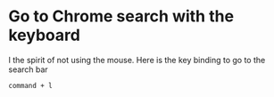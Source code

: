 # Go to Chrome search with the keyboard

I the spirit of not using the mouse. Here is the key binding to go to the search bar

`command + l`
